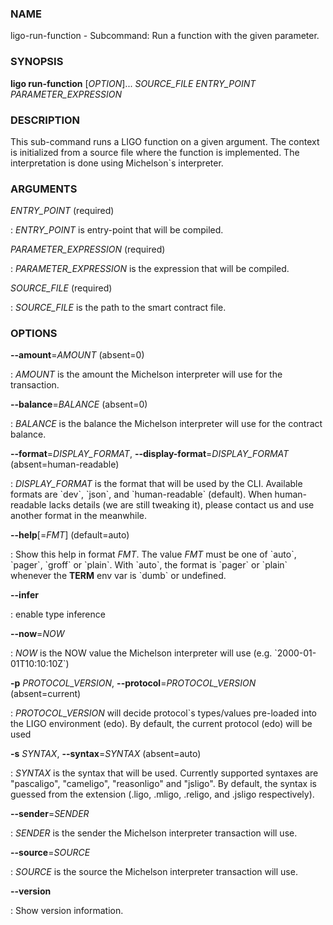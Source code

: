 ### NAME

ligo-run-function - Subcommand: Run a function with the given parameter.

### SYNOPSIS

**ligo run-function** \[*OPTION*\]\... *SOURCE_FILE* *ENTRY_POINT*
*PARAMETER_EXPRESSION*

### DESCRIPTION

This sub-command runs a LIGO function on a given argument. The context
is initialized from a source file where the function is implemented. The
interpretation is done using Michelson\`s interpreter.

### ARGUMENTS

*ENTRY_POINT* (required)

:   *ENTRY_POINT* is entry-point that will be compiled.

*PARAMETER_EXPRESSION* (required)

:   *PARAMETER_EXPRESSION* is the expression that will be compiled.

*SOURCE_FILE* (required)

:   *SOURCE_FILE* is the path to the smart contract file.

### OPTIONS

**\--amount**=*AMOUNT* (absent=0)

:   *AMOUNT* is the amount the Michelson interpreter will use for the
    transaction.

**\--balance**=*BALANCE* (absent=0)

:   *BALANCE* is the balance the Michelson interpreter will use for the
    contract balance.

**\--format**=*DISPLAY_FORMAT*, **\--display-format**=*DISPLAY_FORMAT* (absent=human-readable)

:   *DISPLAY_FORMAT* is the format that will be used by the CLI.
    Available formats are \`dev\`, \`json\`, and \`human-readable\`
    (default). When human-readable lacks details (we are still tweaking
    it), please contact us and use another format in the meanwhile.

**\--help**\[=*FMT*\] (default=auto)

:   Show this help in format *FMT*. The value *FMT* must be one of
    \`auto\`, \`pager\`, \`groff\` or \`plain\`. With \`auto\`, the
    format is \`pager\` or \`plain\` whenever the **TERM** env var is
    \`dumb\` or undefined.

**\--infer**

:   enable type inference

**\--now**=*NOW*

:   *NOW* is the NOW value the Michelson interpreter will use (e.g.
    \`2000-01-01T10:10:10Z\`)

**-p** *PROTOCOL_VERSION*, **\--protocol**=*PROTOCOL_VERSION* (absent=current)

:   *PROTOCOL_VERSION* will decide protocol\`s types/values pre-loaded
    into the LIGO environment (edo). By default, the current protocol
    (edo) will be used

**-s** *SYNTAX*, **\--syntax**=*SYNTAX* (absent=auto)

:   *SYNTAX* is the syntax that will be used. Currently supported
    syntaxes are \"pascaligo\", \"cameligo\", \"reasonligo\" and
    \"jsligo\". By default, the syntax is guessed from the extension
    (.ligo, .mligo, .religo, and .jsligo respectively).

**\--sender**=*SENDER*

:   *SENDER* is the sender the Michelson interpreter transaction will
    use.

**\--source**=*SOURCE*

:   *SOURCE* is the source the Michelson interpreter transaction will
    use.

**\--version**

:   Show version information.

